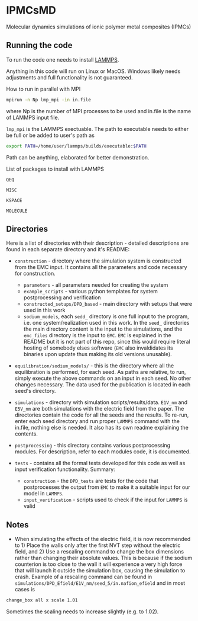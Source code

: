 # IPMCsMD
Molecular dynamics simulations of ionic polymer metal composites (IPMCs)

## Running the code

To run the code one needs to install [LAMMPS](https://lammps.sandia.gov/).

Anything in this code will run on Linux or MacOS. Windows likely needs adjustments and full functionality is not guaranteed. 

How to run in parallel with MPI

```bash
mpirun -n Np lmp_mpi -in in.file
```

where Np is the number of MPI processes to be used and in.file is the name of LAMMPS input file.

`lmp_mpi` is the LAMMPS exectuable. The path to executable needs to either be full or be added to user's path as

```bash
export PATH=/home/user/lammps/builds/executable:$PATH
```
Path can be anything, elaborated for better demonstration.

List of packages to install with LAMMPS

```
QEQ

MISC

KSPACE

MOLECULE
```

## Directories

Here is a list of directories with their description - detailed descriptions are found in each separate directory and it's README:

* `construction` - directory where the simulation system is constructed from the EMC input. It contains all the parameters and code necessary for construction.
	- `parameters` - all parameters needed for creating the system
	- `example_scripts` - various python templates for system postprocessing and verification
	- `constructed_setups/DPD_based` - main directory with setups that were used in this work
	- `sodium_models`, each `sedd_` directory is one full input to the program, i.e. one system/realization used in this work. In the `seed_` directories the main directory content is the input to the simulations, and the `emc_files` directory is the input to `EMC`. `EMC` is explained in the README but it is not part of this repo, since this would require literal hosting of somebody elses software (`EMC` also invaldidates its binaries upon update thus making its old versions unusable).

* `equilibration/sodium_models/` - this is the directory where all the equilibration is performed, for each seed. As paths are relative, to run, simply execute the above commands on an input in each seed. No other changes necessary. The data used for the publication is located in each seed's directory.

* `simulations` - directory with simulation scripts/results/data. `E1V_nm` and `E5V_nm` are both simulations with the electric field from the paper. The directories contain the code for all the seeds and the results. To re-run, enter each seed directory and run proper `LAMMPS` command with the in.file, nothing else is needed. It also has its own readme explaining the contents.   

* `postprocessing` - this directory contains various postprocessing modules. For description, refer to each modules code, it is documented.

* `tests` - contains all the formal tests developed for this code as well as input verification functionality. Summary:
	- `construction` - the `DPD_tests` are tests for the code that postprocesses the output from `EMC` to make it a suitable input for our model in `LAMMPS`.
	- `input_verification` - scripts used to check if the input for `LAMMPS` is valid   

## Notes

* When simulating the effects of the electric field, it is now recommended to 1) Place the walls only after the first NVT step without the electric field, and 2) Use a rescaling command to change the box dimensions rather than changing their absolute values. This is because if the sodium counterion is too close to the 
wall it will experience a very high force that will launch it outside the simulation box, causing the simulation to crash. Example of a rescaling command can be found in `simulations/DPD_Efield/E1V_nm/seed_5/in.nafion_efield` and in most cases is 

```bash
change_box all x scale 1.01
```
Sometimes the scaling needs to increase slightly (e.g. to 1.02).

